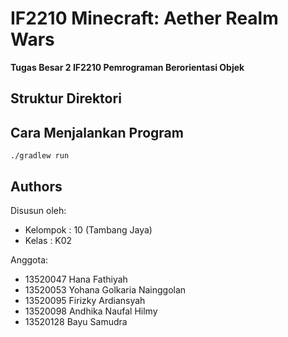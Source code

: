 # IF2210 Minecraft: Aether Realm Wars

**Tugas Besar 2 IF2210 Pemrograman Berorientasi Objek**



## Struktur Direktori

## Cara Menjalankan Program
```shell
./gradlew run
```

## Authors

Disusun oleh: 
- Kelompok  : 10 (Tambang Jaya)
- Kelas     : K02

Anggota:
- 13520047 Hana Fathiyah
- 13520053 Yohana Golkaria Nainggolan
- 13520095 Firizky Ardiansyah
- 13520098 Andhika Naufal Hilmy
- 13520128 Bayu Samudra
